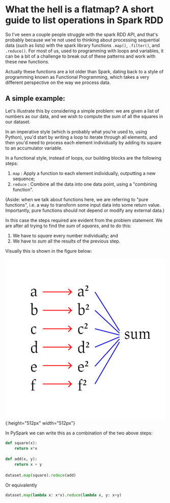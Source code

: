 # What the hell is a flatmap? A short guide to list operations in Spark RDD

So I've seen a couple people struggle with the spark RDD API, and that's probably because we're not used to thinking about processing sequential data (such as lists) with the spark library functions `.map()`, `.filter()`, and `.reduce()`. For most of us, used to programming with loops and variables, it can be a bit of a challenge to break out of these patterns and work with these new functions.

Actually these functions are a lot older than Spark, dating back to a style of programming known as Functional Programming, which takes a very different perspective on the way we process data.

## A simple example:

Let's illustrate this by considering a simple problem: we are given a list of numbers as our data, and we wish to compute the sum of all the squares in our dataset.

In an imperative style (which is probably what you're used to, using Python), you'd start by writing a loop to iterate through all elements, and then you'd need to process each element individually by adding its square to an accumulator variable.

In a functional style, instead of loops, our building blocks are the following steps:

1. `map` : Apply a function to each element individually, outputting a new sequence;
1. `reduce` : Combine all the data into one data point, using a "combining function".

(Aside: when we talk about functions here, we are referring to "pure functions", i.e. a way to transform some input data into some return value. Importantly, pure functions should not depend or modify any external data.)

In this case the steps required are evident from the problem statement. We are after all trying to find the *sum* of *squares*, and to do this:

1. We have to *square* every number individually; and
1. We have to *sum* all the results of the previous step.

Visually this is shown in the figure below:

![Computing sum of squares using map followed by reduce](mapreduce.png){:height="512px" width="512px"}

In PySpark we can write this as a combination of the two above steps:

```py
def square(x):
    return x*x

def add(x, y):
    return x + y

dataset.map(square).reduce(add)
```

Or equivalently

```py
dataset.map(lambda x: x*x).reduce(lambda x, y: x+y)
```

